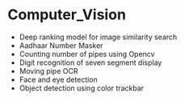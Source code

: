 # Computer_Vision
-  Deep ranking model for image similarity search
-  Aadhaar Number Masker
-  Counting number of pipes using Opencv
-  Digit recognition of seven segment display
-  Moving pipe OCR
-  Face and eye detection
-  Object detection using color trackbar


